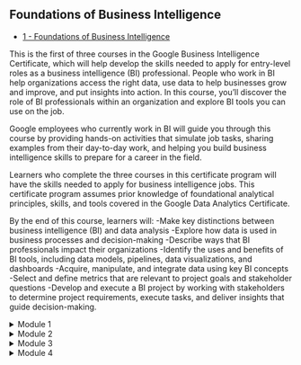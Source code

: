 ## Foundations of Business Intelligence

- [1 - Foundations of Business Intelligence](https://www.coursera.org/learn/foundations-of-business-intelligence/)

This is the first of three courses in the Google Business Intelligence Certificate, which will help develop the skills needed to apply for entry-level roles as a business intelligence (BI) professional. People who work in BI help organizations access the right data, use data to help businesses grow and improve, and put insights into action. In this course, you’ll discover the role of BI professionals within an organization and explore BI tools you can use on the job. 

Google employees who currently work in BI will guide you through this course by providing hands-on activities that simulate job tasks, sharing examples from their day-to-day work, and helping you build business intelligence skills to prepare for a career in the field. 

Learners who complete the three courses in this certificate program will have the skills needed to apply for business intelligence jobs. This certificate program assumes prior knowledge of foundational analytical principles, skills, and tools covered in the Google Data Analytics Certificate.  

By the end of this course, learners will:
-Make key distinctions between business intelligence (BI) and data analysis
-Explore how data is used in business processes and decision-making 
-Describe ways that BI professionals impact their organizations
-Identify the uses and benefits of BI tools, including data models, pipelines, data visualizations, and dashboards
-Acquire, manipulate, and integrate data using key BI concepts
-Select and define metrics that are relevant to project goals and stakeholder questions
-Develop and execute a BI project by working with stakeholders to determine project requirements, execute tasks, and deliver insights that guide decision-making.

<details>
<summary>Module 1</summary>
<h6 align="left">
  
**Data-driven results through business intelligence**

Begin learning about business intelligence and the roles of BI analysts and engineers within organizations. You’ll discover the tools and techniques BI professionals use to make business decisions and improve processes. In addition, you’ll explore the similarities and differences between BI and data analytics.
  
**Learning Objectives**
- Describe the key concepts to be shared in the program, including learning outcomes.
- Define the types of organizations that employ BI analysts and teams.
- Describe the role of BI within an organization and typical work that BI analysts and engineers perform.
- Define the types of team members who may work with BI professionals, either by providing inputs or partnering on tech solutions.
- Explain the difference between data analytics and business intelligence.
- Describe the three BI stages of capture, analyze, and monitor.
- Explain the BI professional’s role in creating an effective BI strategy.
- Identify the key tools in the BI analyst’s toolbox.
- Understand key concepts involving how to acquire, manipulate, and integrate data with an organization's systems.
- Describe how BI can make a positive impact at organizations.
- Understand program plans and expectations.

**Lessons**
- Get started with business intelligence
- The organizations and teams that benefit from business intelligence
- Business intelligence structures and stages
- How business intelligence makes an impact
- Program plans and expectations
- Review: Data-driven results through business intelligence
- [Optional] Review Google Data Analytics Certificate content
  
</h6>
</details>
<details>
<summary>Module 2</summary>
  
**Business intelligence tools and techniques**

Explore the BI process, which involves engaging with stakeholders, using tools to make the most of available data, and applying the power of rapid monitoring to make smart business decisions. In addition, you’ll start building career resources by enhancing your online presence, developing strategies for networking and mentorship, and creating a portfolio that will impress future hiring managers.

**Learning Objectives**
- Understand the different types of BI stakeholders.
- Identify the particular goals and requirements of each stakeholder.
- Explain how to engage with stakeholders to understand project goals.
- Explain how to engage with stakeholders to learn why they need a metric or reporting table.
- Recognize key concepts involving how to acquire, manipulate, and integrate data with an organization's systems.
- Explain the importance of real-time monitoring to organizations.

**Lessons**
- Business Intelligence analysts and engineers - the ultimate team players
- Keeping it real: Monitor in the moment
- Career focus: Joining the business intelligence field
- Review: Business intelligence tools and techniques
- [Optional] Review Google Data ANalytics Certicate content

</h6>
</details>
<details>
<summary>Module 3</summary>
                   
**Context is crucial for purposeful insights**

Consider the importance of context from a BI perspective. You’ll explore data limitations, including how to address constant changes and access big-picture insights in a timely manner. You’ll also discover strategies that BI professionals use to anticipate and overcome these limitations. Finally, you’ll develop an understanding of how context influences metrics.

**Learning Objectives**
- Explain how to anticipate limitations of data and ensure that they do not detract from stakeholder's intent.
- Describe some of the common limitations of data.
- Verify that data has a purpose and is actionable, as opposed to tracking for the sake of more information.
- Describe the meaning and key takeaways BI analysts and engineers aim to get from a metric or a table.

**Lessons**
- Constant change and other limitations
- Move beyond data limitations
- Review: Context is crucial for purposeful insights
- [Optional] Review Google Data Analytics content

</h6>
</details>
<details>
<summary>Module 4</summary>

**Course 1 end-of-course project**

Finally, you’ll complete an end-of-course project. The project is an opportunity to apply the skills and knowledge you developed during this course in a workplace scenario. For this project, you’ll prepare project planning documents and solve a business problem using BI.

**Learning Objectives**
- Identify the key features and attributes of a portfolio project.
- Discuss the benefits and uses of portfolios in a job search.
- Respond to the information contained in a Strategy Document in order to begin a BI project.
- Apply BI skills and knowledge in order to correctly complete a Stakeholder Requirements Document.
- Apply BI skills and knowledge in order to correctly complete a Project Requirements Document.

**Lessons**
- Apply your skills to a workplace scenario
- Cyclistic scenario
- Google Fiber scenario
- End-of-course project wrap-up
- Course review: Foundations of Business Intelligence

</h6>
</details>
